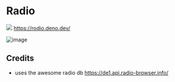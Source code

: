 # Radio

<img src="./static/favicon.ico/"> https://rodio.deno.dev/

![image](https://github.com/sigmaSd/freshRadio/assets/22427111/223d81db-a4e6-474d-b4af-b8bf994e587a)

## Credits

- uses the awesome radio db https://de1.api.radio-browser.info/
